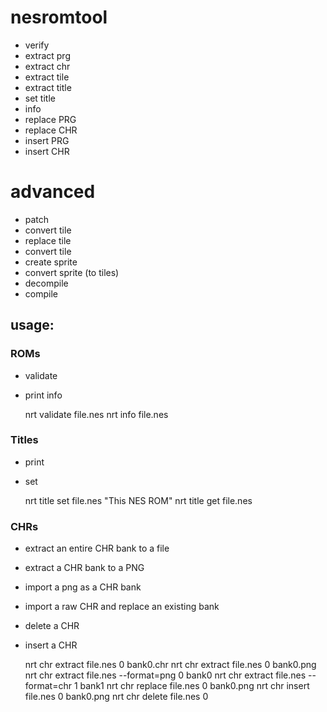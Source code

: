 # nesromtool

 * verify
 * extract prg
 * extract chr
 * extract tile
 * extract title
 * set title
 * info
 * replace PRG
 * replace CHR
 * insert PRG
 * insert CHR

# advanced

 * patch
 * convert tile
 * replace tile
 * convert tile
 * create sprite
 * convert sprite (to tiles)
 * decompile
 * compile

## usage:

### ROMs

 * validate
 * print info

    nrt validate file.nes
    nrt info file.nes

### Titles

 * print
 * set

    nrt title set file.nes "This NES ROM"
    nrt title get file.nes

### CHRs

 * extract an entire CHR bank to a file
 * extract a CHR bank to a PNG
 * import a png as a CHR bank
 * import a raw CHR and replace an existing bank
 * delete a CHR
 * insert a CHR

    nrt chr extract file.nes 0 bank0.chr
    nrt chr extract file.nes 0 bank0.png
    nrt chr extract file.nes --format=png 0 bank0
    nrt chr extract file.nes --format=chr 1 bank1
    nrt chr replace file.nes 0 bank0.png
    nrt chr insert file.nes 0 bank0.png
    nrt chr delete file.nes 0


